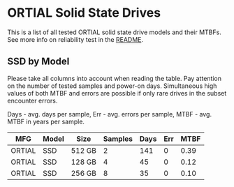 ORTIAL Solid State Drives
=========================

This is a list of all tested ORTIAL solid state drive models and their MTBFs. See
more info on reliability test in the [README](https://github.com/linuxhw/SMART).

SSD by Model
------------

Please take all columns into account when reading the table. Pay attention on the
number of tested samples and power-on days. Simultaneous high values of both MTBF
and errors are possible if only rare drives in the subset encounter errors.

Days - avg. days per sample,
Err  - avg. errors per sample,
MTBF - avg. MTBF in years per sample.

| MFG       | Model              | Size   | Samples | Days  | Err   | MTBF |
|-----------|--------------------|--------|---------|-------|-------|------|
| ORTIAL    | SSD                | 512 GB | 2       | 141   | 0     | 0.39   |
| ORTIAL    | SSD                | 128 GB | 4       | 45    | 0     | 0.12   |
| ORTIAL    | SSD                | 256 GB | 8       | 35    | 0     | 0.10   |

